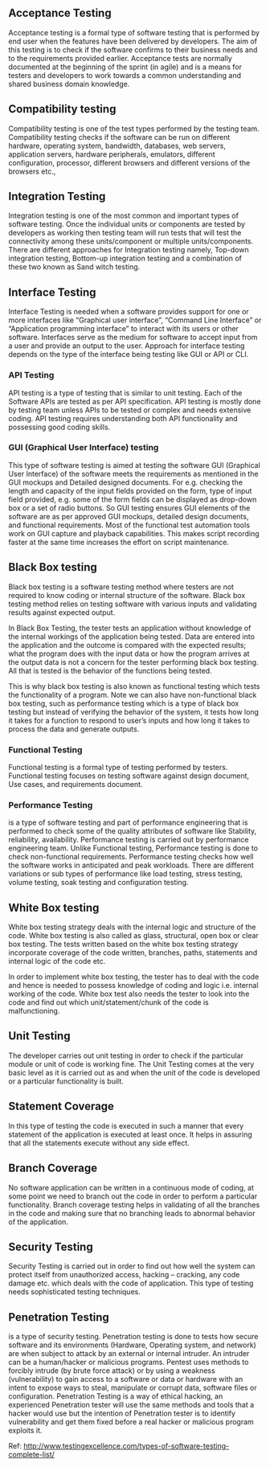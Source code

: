 ## Acceptance Testing
Acceptance testing is a formal type of software testing that is performed by end user when the features have been delivered by developers. The aim of this testing is to check if the software confirms to their business needs and to the requirements provided earlier. Acceptance tests are normally documented at the beginning of the sprint (in agile) and is a means for testers and developers to work towards a common understanding and shared business domain knowledge.

## Compatibility testing
Compatibility testing is one of the test types performed by the testing team. Compatibility testing checks if the software can be run on different hardware, operating system, bandwidth, databases, web servers, application servers, hardware peripherals, emulators, different configuration, processor, different browsers and different versions of the browsers etc.,

## Integration Testing
Integration testing is one of the most common and important types of software testing. Once the individual units or components are tested by developers as working then testing team will run tests that will test the connectivity among these units/component or multiple units/components. There are different approaches for Integration testing namely, Top-down integration testing, Bottom-up integration testing and a combination of these two known as Sand witch testing.

## Interface Testing
Interface Testing is needed when a software provides support for one or more interfaces like “Graphical user interface”, “Command Line Interface” or “Application programming interface” to interact with its users or other software. Interfaces serve as the medium for software to accept input from a user and provide an output to the user. Approach for interface testing depends on the type of the interface being testing like GUI or API or CLI.

### API Testing
API testing is a type of testing that is similar to unit testing. Each of the Software APIs are tested as per API specification. API testing is mostly done by testing team unless APIs to be tested or complex and needs extensive coding. API testing requires understanding both API functionality and possessing good coding skills.

### GUI (Graphical User Interface) testing
This type of software testing is aimed at testing the software GUI (Graphical User Interface) of the software meets the requirements as mentioned in the GUI mockups and Detailed designed documents. For e.g. checking the length and capacity of the input fields provided on the form, type of input field provided, e.g. some of the form fields can be displayed as drop-down box or a set of radio buttons. So GUI testing ensures GUI elements of the software are as per approved GUI mockups, detailed design documents, and functional requirements. Most of the functional test automation tools work on GUI capture and playback capabilities. This makes script recording faster at the same time increases the effort on script maintenance.

## Black Box testing
Black box testing is a software testing method where testers are not required to know coding or internal structure of the software. Black box testing method relies on testing software with various inputs and validating results against expected output.

In Black Box Testing, the tester tests an application without knowledge of the internal workings of the application being tested. Data are entered into the application and the outcome is compared with the expected results; what the program does with the input data or how the program arrives at the output data is not a concern for the tester performing black box testing. All that is tested is the behavior of the functions being tested.

This is why black box testing is also known as functional testing which tests the functionality of a program. Note we can also have non-functional black box testing, such as performance testing which is a type of black box testing but instead of verifying the behavior of the system, it tests how long it takes for a function to respond to user’s inputs and how long it takes to process the data and generate outputs.

### Functional Testing
Functional testing is a formal type of testing performed by testers. Functional testing focuses on testing software against design document, Use cases, and requirements document.

### Performance Testing
is a type of software testing and part of performance engineering that is performed to check some of the quality attributes of software like Stability, reliability, availability. Performance testing is carried out by performance engineering team. Unlike Functional testing, Performance testing is done to check non-functional requirements. Performance testing checks how well the software works in anticipated and peak workloads. There are different variations or sub types of performance like load testing, stress testing, volume testing, soak testing and configuration testing.

## White Box testing
White box testing strategy deals with the internal logic and structure of the code. White box testing is also called as glass, structural, open box or clear box testing. The tests written based on the white box testing strategy incorporate coverage of the code written, branches, paths, statements and internal logic of the code etc.

In order to implement white box testing, the tester has to deal with the code and hence is needed to possess knowledge of coding and logic i.e. internal working of the code. White box test also needs the tester to look into the code and find out which unit/statement/chunk of the code is malfunctioning.

## Unit Testing
The developer carries out unit testing in order to check if the particular module or unit of code is working fine. The Unit Testing comes at the very basic level as it is carried out as and when the unit of the code is developed or a particular functionality is built.

## Statement Coverage
In this type of testing the code is executed in such a manner that every statement of the application is executed at least once. It helps in assuring that all the statements execute without any side effect.

## Branch Coverage
No software application can be written in a continuous mode of coding, at some point we need to branch out the code in order to perform a particular functionality. Branch coverage testing helps in validating of all the branches in the code and making sure that no branching leads to abnormal behavior of the application.

## Security Testing
Security Testing is carried out in order to find out how well the system can protect itself from unauthorized access, hacking – cracking, any code damage etc. which deals with the code of application. This type of testing needs sophisticated testing techniques.

## Penetration Testing
is a type of security testing. Penetration testing is done to tests how secure software and its environments (Hardware, Operating system, and network) are when subject to attack by an external or internal intruder. An intruder can be a human/hacker or malicious programs. Pentest uses methods to forcibly intrude (by brute force attack) or by using a weakness (vulnerability) to gain access to a software or data or hardware with an intent to expose ways to steal, manipulate or corrupt data, software files or configuration. Penetration Testing is a way of ethical hacking, an experienced Penetration tester will use the same methods and tools that a hacker would use but the intention of Penetration tester is to identify vulnerability and get them fixed before a real hacker or malicious program exploits it.

Ref: http://www.testingexcellence.com/types-of-software-testing-complete-list/
